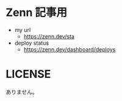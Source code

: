 # Zenn 記事用
- my url
    - https://zenn.dev/sta
- deploy status
    - https://zenn.dev/dashboard/deploys

# LICENSE
ありません。

